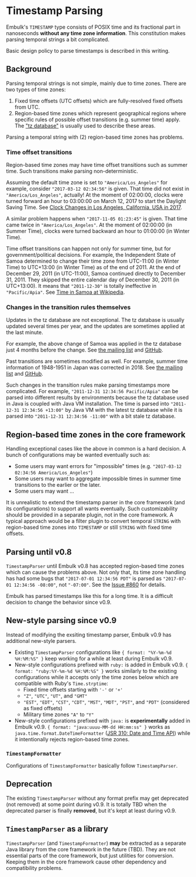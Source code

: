 Timestamp Parsing
==================

Embulk's `TIMESTAMP` type consists of POSIX time and its fractional part in nanoseconds **without any time zone information**. This constitution makes parsing temporal strings a bit complicated.

Basic design policy to parse timestamps is described in this writing.


Background
-----------

Parsing temporal strings is not simple, mainly due to time zones. There are two types of time zones:

1. Fixed time offsets (UTC offsets) which are fully-resolved fixed offsets from UTC.
2. Region-based time zones which represent geographical regions where specific rules of possible offset transitions (e.g. summer time) apply. The ["tz database"](https://en.wikipedia.org/wiki/Tz_database) is usually used to describe these areas.

Parsing a temporal string with (2) region-based time zones has problems.


### Time offset transitions

Region-based time zones may have time offset transitions such as summer time. Such transitions make parsing non-deterministic.

Assuming the default time zone is set to `"America/Los_Angeles"` for example, consider `"2017-03-12 02:34:56"` is given. That time did not exist in `"America/Los_Angeles"`, actually! At the moment of 02:00:00, clocks were turned forward an hour to 03:00:00 on March 12, 2017 to start the Daylight Saving Time. See [Clock Changes in Los Angeles, California, USA in 2017](https://www.timeanddate.com/time/change/usa/los-angeles?year=2017).

A similar problem happens when `"2017-11-05 01:23:45"` is given. That time came twice in `"America/Los_Angeles"`. At the moment of 02:00:00 (in Summer Time), clocks were turned backward an hour to 01:00:00 (in Winter Time).

Time offset transitions can happen not only for summer time, but for government/political decisions. For example, the Independent State of Samoa determined to change their time zone from UTC-11:00 (in Winter Time) to UTC+13:00 (in Winter Time) as of the end of 2011. At the end of December 29, 2011 (in UTC-11:00), Samoa continued directly to December 31, 2011. They skipped the entire calendar day of December 30, 2011 (in UTC+13:00). It means that `"2011-12-30"` is totally ineffective in `"Pacific/Apia"`. See [Time in Samoa at Wikipedia](https://en.wikipedia.org/wiki/Time_in_Samoa).


### Changes in the transition rules themselves

Updates in the tz database are not exceptional. The tz database is usually updated several times per year, and the updates are sometimes applied at the last minute.

For example, the above change of Samoa was applied in the tz database just 4 months before the change. See [the mailing list](http://mm.icann.org/pipermail/tz/2011-August/008703.html) and [GitHub](https://github.com/eggert/tz/commit/94b2c39254c2adb82a5fc6a68e507e546836a018).

Past transitions are sometimes modified as well. For example, summer time information of 1948-1951 in Japan was corrected in 2018. See [the mailing list](http://mm.icann.org/pipermail/tz/2018-January/025896.html) and [GitHub](https://github.com/eggert/tz/commit/bbd0ea690201acab766db57142f9aa0abba30613).

Such changes in the transition rules make parsing timestamps more complicated. For example, `"2011-12-31 12:34:56 Pacific/Apia"` can be parsed into different results by environments because the tz database used in Java is coupled with Java VM installation. The time is parsed into `"2011-12-31 12:34:56 +13:00"` by Java VM with the latest tz database while it is parsed into `"2011-12-31 12:34:56 -11:00"` with a bit stale tz database.


Region-based time zones in the core framework
----------------------------------------------

Handling exceptional cases like the above in common is a hard decision. A bunch of configurations may be wanted eventually such as:

* Some users may want errors for "impossible" times (e.g. `"2017-03-12 02:34:56 America/Los_Angeles"`)
* Some users may want to aggregate impossible times in summer time transitions to the earlier or the later.
* Some users may want ...

It is unrealistic to extend the timestamp parser in the core framework (and its configurations) to support all wants eventually. Such customizability should be provided in a separate plugin, not in the core framework. A typical approach would be a filter plugin to convert temporal `STRING` with region-based time zones into `TIMESTAMP` or still `STRING` with fixed time offsets.


Parsing until v0.8
-------------------

`TimestampParser` until Embulk v0.8 has accepted region-based time zones which can cause the problems above. Not only that, its time zone handling has had some bugs that `"2017-07-01 12:34:56 PDT"` is parsed as `"2017-07-01 12:34:56 -08:00"`, not `"-07:00"`. See the [Issue #860](https://github.com/embulk/embulk/issues/860) for details.

Embulk has parsed timestamps like this for a long time. It is a difficult decision to change the behavior since v0.9.


New-style parsing since v0.9
-----------------------------

Instead of modifying the exsiting timestamp parser, Embulk v0.9 has additional new-style parsers.

* Existing `TimestampParser` configurations like `{ format: "%Y-%m-%d %H:%M:%S" }` keep working for a while at least during Embulk v0.9.
* New-style configurations prefixed with `ruby:` is added in Embulk v0.9. `{ format: "ruby:%Y-%m-%d %H:%M:%S" }` works similarly to the existing configurations while it accepts only the time zones below which are compatible with Ruby's `Time.strptime`:
    * Fixed time offsets starting with `'-'` or `'+'`
    * `"Z"`, `"UTC"`, `"UT"`, and `"GMT"`
    * `"EST"`, `"EDT"`, `"CST"`, `"CDT"`, `"MST"`, `"MDT"`, `"PST"`, and `"PDT"` (considered as fixed offsets)
    * Military time zones `"A"` to `"Y"`
* New-style configurations prefixed with `java:` is **experimentally** added in Embulk v0.9. `{ format: "java:uuuu-MM-dd HH:mm:ss" }` works as `java.time.format.DateTimeFormatter` ([JSR 310: Date and Time API](https://jcp.org/en/jsr/detail?id=310)) while it intentionally rejects region-based time zones.


### `TimestampFormatter`

Configurations of `TimestampFormatter` basically follow `TimestampParser`.


Deprecation
------------

The existing `TimestampParser` without any format prefix may get deprecated (not removed) at some point during v0.9. It is totally TBD when the deprecated parser is finally **removed**, but it's kept at least during v0.9.


`TimestampParser` as a library
-------------------------------

`TimestampParser` (and `TimestampFormatter`) **may** be extracted as a separate Java library from the core framework in the future (TBD). They are not essential parts of the core framework, but just utilities for conversion. Keeping them in the core framework cause other dependency and compatibility problems.
